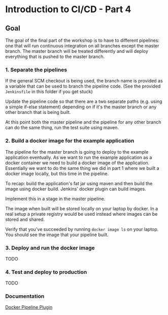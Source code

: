 # Introduction to CI/CD - Part 4

## Goal

The goal of the final part of the workshop is to have to different pipelines: one that will run continuous integration 
on all branches except the master branch. The master branch will be treated differently and will deploy everything that 
is pushed to the master branch.

### 1. Separate the pipelines

If the general SCM checkout is being used, the branch name is provided as a variable that can be used
 to branch the pipeline code. (See the provided `Jenkinsfile` in this folder if you get stuck)
 
Update the pipeline code so that there are a two separate paths (e.g. using a simple if-else statement) depending on
 if it's the master branch or any other branch that is being built.
 
At this point both the master pipeline and the pipeline for any other branch can do the same thing, run the test suite
 using maven.
 
### 2. Build a docker image for the example application

The pipeline for the master branch is going to deploy to the example application eventually. As we want to run the 
example application as a docker container we need to build a docker image of the application. Essentially we want to
do the same thing we did in part 1 where we built a docker image locally, but this time in the pipeline.

To recap: build the application's fat jar using maven and then build the image using docker build. Jenkins' docker plugin
can build images.

Implement this in a stage in the master pipeline. 
 
The image when built will be stored locally on your laptop by docker. In a real setup a private registry would be used 
 instead where images can be stored and shared.
 
Verify that you've succeeded by running `docker image ls` on your laptop. You should see the image that your pipeline built.

### 3. Deploy and run the docker image

TODO

### 4. Test and deploy to production

TODO
 
### Documentation

[Docker Pipeline Plugin](https://go.cloudbees.com/docs/cloudbees-documentation/cje-user-guide/index.html#docker-workflow)
 
